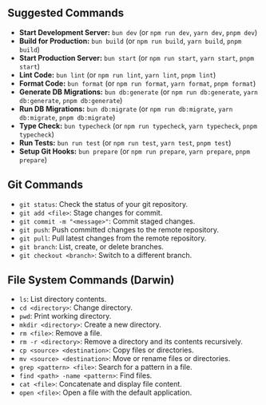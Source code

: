 ## Suggested Commands

- **Start Development Server:** `bun dev` (or `npm run dev`, `yarn dev`, `pnpm dev`)
- **Build for Production:** `bun build` (or `npm run build`, `yarn build`, `pnpm build`)
- **Start Production Server:** `bun start` (or `npm run start`, `yarn start`, `pnpm start`)
- **Lint Code:** `bun lint` (or `npm run lint`, `yarn lint`, `pnpm lint`)
- **Format Code:** `bun format` (or `npm run format`, `yarn format`, `pnpm format`)
- **Generate DB Migrations:** `bun db:generate` (or `npm run db:generate`, `yarn db:generate`, `pnpm db:generate`)
- **Run DB Migrations:** `bun db:migrate` (or `npm run db:migrate`, `yarn db:migrate`, `pnpm db:migrate`)
- **Type Check:** `bun typecheck` (or `npm run typecheck`, `yarn typecheck`, `pnpm typecheck`)
- **Run Tests:** `bun run test` (or `npm run test`, `yarn test`, `pnpm test`)
- **Setup Git Hooks:** `bun prepare` (or `npm run prepare`, `yarn prepare`, `pnpm prepare`)

## Git Commands
- `git status`: Check the status of your git repository.
- `git add <file>`: Stage changes for commit.
- `git commit -m "<message>"`: Commit staged changes.
- `git push`: Push committed changes to the remote repository.
- `git pull`: Pull latest changes from the remote repository.
- `git branch`: List, create, or delete branches.
- `git checkout <branch>`: Switch to a different branch.

## File System Commands (Darwin)
- `ls`: List directory contents.
- `cd <directory>`: Change directory.
- `pwd`: Print working directory.
- `mkdir <directory>`: Create a new directory.
- `rm <file>`: Remove a file.
- `rm -r <directory>`: Remove a directory and its contents recursively.
- `cp <source> <destination>`: Copy files or directories.
- `mv <source> <destination>`: Move or rename files or directories.
- `grep <pattern> <file>`: Search for a pattern in a file.
- `find <path> -name <pattern>`: Find files.
- `cat <file>`: Concatenate and display file content.
- `open <file>`: Open a file with the default application.